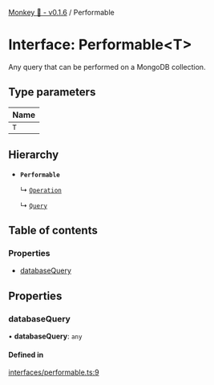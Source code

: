 [Monkey 🐒 - v0.1.6](../README.md) / Performable

# Interface: Performable<T\>

Any query that can be performed on a MongoDB collection.

## Type parameters

| Name |
| :------ |
| `T` |

## Hierarchy

- **`Performable`**

  ↳ [`Operation`](Operation.md)

  ↳ [`Query`](Query.md)

## Table of contents

### Properties

- [databaseQuery](Performable.md#databasequery)

## Properties

### databaseQuery

• **databaseQuery**: `any`

#### Defined in

[interfaces/performable.ts:9](https://github.com/bpisano/monkey/blob/0796f43/src/interfaces/performable.ts#L9)
